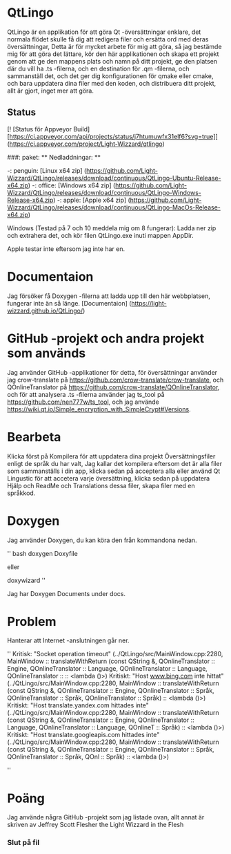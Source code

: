 # QtLingo

QtLingo är en applikation för att göra Qt -översättningar enklare,
det normala flödet skulle få dig att redigera filer och ersätta ord med deras översättningar,
Detta är för mycket arbete för mig att göra,
så jag bestämde mig för att göra det lättare,
kör den här applikationen och skapa ett projekt genom att ge den mappens plats och namn på ditt projekt,
ge den platsen där du vill ha .ts -filerna,
och en destination för .qm -filerna,
och sammanställ det,
och det ger dig konfigurationen för qmake eller cmake,
och bara uppdatera dina filer med den koden,
och distribuera ditt projekt,
allt är gjort, inget mer att göra.

## Status

[! [Status för Appveyor Build] [https://ci.appveyor.com/api/projects/status/j7htumuwfx31elf6?svg=true]] (https://ci.appveyor.com/project/Light-Wizzard/qtlingo)

###: paket: ** Nedladdningar: **

-: penguin: [Linux x64 zip] (https://github.com/Light-Wizzard/QtLingo/releases/download/continuous/QtLingo-Ubuntu-Release-x64.zip)
-: office: [Windows x64 zip] (https://github.com/Light-Wizzard/QtLingo/releases/download/continuous/QtLingo-Windows-Release-x64.zip)
-: apple: [Apple x64 zip] (https://github.com/Light-Wizzard/QtLingo/releases/download/continuous/QtLingo-MacOs-Release-x64.zip)

Windows (Testad på 7 och 10 meddela mig om 8 fungerar): Ladda ner zip och extrahera det,
och kör filen QtLingo.exe inuti mappen AppDir.

Apple testar inte eftersom jag inte har en.

# Documentaion

Jag försöker få Doxygen -filerna att ladda upp till den här webbplatsen, fungerar inte än så länge.
[Documentaion] (https://light-wizzard.github.io/QtLingo/)

# GitHub -projekt och andra projekt som används

Jag använder GitHub -applikationer för detta,
för översättningar använder jag crow-translate på https://github.com/crow-translate/crow-translate,
och QOnlineTranslator på https://github.com/crow-translate/QOnlineTranslator,
och för att analysera .ts -filerna använder jag ts_tool på https://github.com/nen777w/ts_tool,
och jag använde https://wiki.qt.io/Simple_encryption_with_SimpleCrypt#Versions.

# Bearbeta

Klicka först på Kompilera för att uppdatera dina projekt Översättningsfiler enligt de språk du har valt,
Jag kallar det kompilera eftersom det är alla filer som sammanställs i din app,
klicka sedan på acceptera alla eller använd Qt Lingustic för att accetera varje översättning,
klicka sedan på uppdatera Hjälp och ReadMe och Translations dessa filer,
skapa filer med en språkkod.

# Doxygen

Jag använder Doxygen, du kan köra den från kommandona nedan.

'' bash
doxygen Doxyfile

eller

doxywizard
''

Jag har Doxygen Documents under docs.

# Problem

Hanterar att Internet -anslutningen går ner.

''
Kritisk: "Socket operation timeout" (../QtLingo/src/MainWindow.cpp:2280, MainWindow :: translateWithReturn (const QString &, QOnlineTranslator :: Engine, QOnlineTranslator :: Language, QOnlineTranslator :: Language, QOnlineTranslator :: :: <lambda ()>)
Kritiskt: "Host www.bing.com inte hittat" (../QtLingo/src/MainWindow.cpp:2280, MainWindow :: translateWithReturn (const QString &, QOnlineTranslator :: Engine, QOnlineTranslator :: Språk, QOnlineTranslator :: Språk, QOnlineTranslator :: Språk) :: <lambda ()>)
Kritiskt: "Host translate.yandex.com hittades inte" (../QtLingo/src/MainWindow.cpp:2280, MainWindow :: translateWithReturn (const QString &, QOnlineTranslator :: Engine, QOnlineTranslator :: Language, QOnlineTranslator :: Language, QOnlineT :: Språk) :: <lambda ()>)
Kritiskt: "Host translate.googleapis.com hittades inte" (../QtLingo/src/MainWindow.cpp:2280, MainWindow :: translateWithReturn (const QString &, QOnlineTranslator :: Engine, QOnlineTranslator :: Språk, QOnlineTranslator :: Språk, QOnl :: Språk) :: <lambda ()>)

''

# Poäng

Jag använde några GitHub -projekt som jag listade ovan, allt annat är
skriven av Jeffrey Scott Flesher the Light Wizzard in the Flesh

### Slut på fil